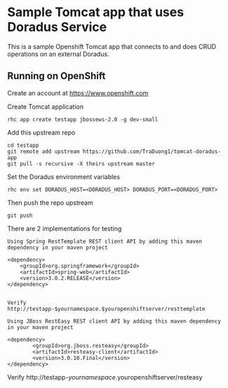 Sample Tomcat app that uses Doradus Service
===========================================

This is a sample Openshift Tomcat app that connects to and does CRUD operations on an external Doradus. 

Running on OpenShift
----------------------------

Create an account at https://www.openshift.com

Create Tomcat application 

    rhc app create testapp jbossews-2.0 -g dev-small

Add this upstream repo

    cd testapp
    git remote add upstream https://github.com/TraDuong1/tomcat-doradus-app
    git pull -s recursive -X theirs upstream master

Set the Doradus environment variables
   
    rhc env set DORADUS_HOST=<DORADUS_HOST> DORADUS_PORT=<DORADUS_PORT>

Then push the repo upstream

    git push

There are 2 implementations for testing

    Using Spring RestTemplate REST client API by adding this maven dependency in your maven project
	
	<dependency>
		<groupId>org.springframework</groupId>
		<artifactId>spring-web</artifactId>
		<version>3.0.2.RELEASE</version>
	</dependency>
	

    Verify
    http://testapp-$yournamespace.$youropenshiftserver/resttemplate

    Using JBoss RestEasy REST client API by adding this maven dependency in your maven project

	<dependency>
	    	<groupId>org.jboss.resteasy</groupId>
	    	<artifactId>resteasy-client</artifactId>
	    	<version>3.0.10.Final</version>
	</dependency>

   Verify
   http://testapp-$yournamespace.$youropenshiftserver/resteasy

